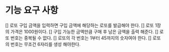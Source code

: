 # 기능 요구 사항
[] 로또 구입 금액을 입력하면 구입 금액에 해당하는 로또를 발급해야 한다.
[] 로또 1장의 가격은 1000원이다.
[] 구입 가능한 금액만큼 구매 후 남은 금액을 출력 해준다.
[] 로또 번호는 중복될 수 없다.
[] 로또의 각 번호는 1부터 45까지의 숫자여야 한다.
[] 로또의 번호는 무조건 6자리를 생성 해야한다.